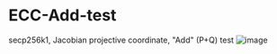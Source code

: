 # ECC-Add-test
secp256k1, Jacobian projective coordinate, "Add" (P+Q) test
![image](https://user-images.githubusercontent.com/53184086/205264547-03ab5365-4db9-4153-991c-b355ace4133d.png)
